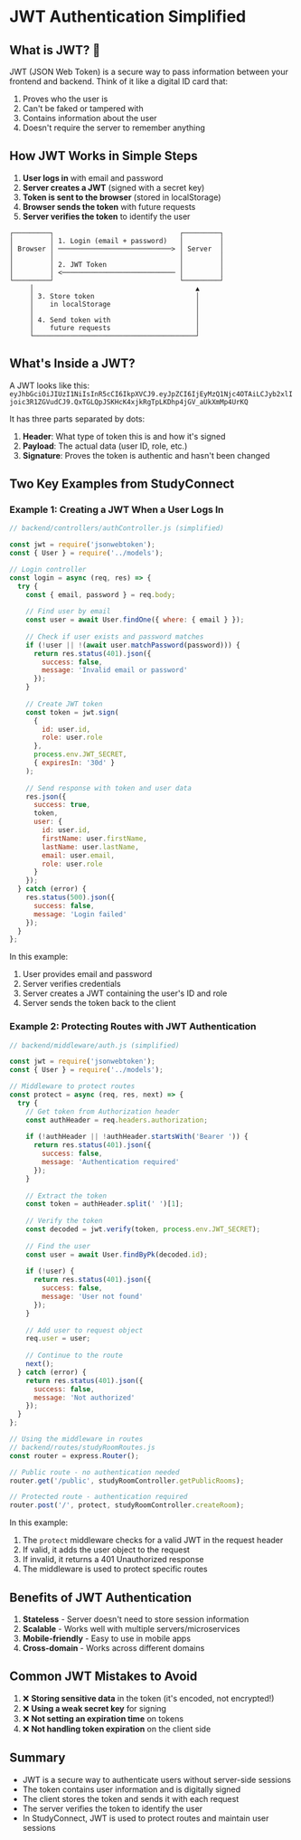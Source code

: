 # JWT Authentication Simplified

## What is JWT? 🔐

JWT (JSON Web Token) is a secure way to pass information between your frontend and backend. Think of it like a digital ID card that:

1. Proves who the user is
2. Can't be faked or tampered with
3. Contains information about the user
4. Doesn't require the server to remember anything

## How JWT Works in Simple Steps

1. **User logs in** with email and password
2. **Server creates a JWT** (signed with a secret key)
3. **Token is sent to the browser** (stored in localStorage)
4. **Browser sends the token** with future requests
5. **Server verifies the token** to identify the user

```
┌─────────┐                               ┌─────────┐
│         │ 1. Login (email + password)   │         │
│ Browser │ ────────────────────────────> │ Server  │
│         │                               │         │
│         │ 2. JWT Token                  │         │
│         │ <──────────────────────────── │         │
└─────────┘                               └─────────┘
     │                                        ▲
     │ 3. Store token                         │
     │    in localStorage                     │
     │                                        │
     │ 4. Send token with                     │
     │    future requests                     │
     └────────────────────────────────────────┘
```

## What's Inside a JWT?

A JWT looks like this: `eyJhbGciOiJIUzI1NiIsInR5cCI6IkpXVCJ9.eyJpZCI6IjEyMzQ1Njc4OTAiLCJyb2xlIjoic3R1ZGVudCJ9.QxTGLQpJSKHcK4xjkRgTpLKDhp4jGV_aUkXmMp4UrKQ`

It has three parts separated by dots:
1. **Header**: What type of token this is and how it's signed
2. **Payload**: The actual data (user ID, role, etc.)
3. **Signature**: Proves the token is authentic and hasn't been changed

## Two Key Examples from StudyConnect

### Example 1: Creating a JWT When a User Logs In

```javascript
// backend/controllers/authController.js (simplified)

const jwt = require('jsonwebtoken');
const { User } = require('../models');

// Login controller
const login = async (req, res) => {
  try {
    const { email, password } = req.body;
    
    // Find user by email
    const user = await User.findOne({ where: { email } });
    
    // Check if user exists and password matches
    if (!user || !(await user.matchPassword(password))) {
      return res.status(401).json({
        success: false,
        message: 'Invalid email or password'
      });
    }
    
    // Create JWT token
    const token = jwt.sign(
      { 
        id: user.id,
        role: user.role 
      },
      process.env.JWT_SECRET,
      { expiresIn: '30d' }
    );
    
    // Send response with token and user data
    res.json({
      success: true,
      token,
      user: {
        id: user.id,
        firstName: user.firstName,
        lastName: user.lastName,
        email: user.email,
        role: user.role
      }
    });
  } catch (error) {
    res.status(500).json({
      success: false,
      message: 'Login failed'
    });
  }
};
```

In this example:
1. User provides email and password
2. Server verifies credentials
3. Server creates a JWT containing the user's ID and role
4. Server sends the token back to the client

### Example 2: Protecting Routes with JWT Authentication

```javascript
// backend/middleware/auth.js (simplified)

const jwt = require('jsonwebtoken');
const { User } = require('../models');

// Middleware to protect routes
const protect = async (req, res, next) => {
  try {
    // Get token from Authorization header
    const authHeader = req.headers.authorization;
    
    if (!authHeader || !authHeader.startsWith('Bearer ')) {
      return res.status(401).json({
        success: false,
        message: 'Authentication required'
      });
    }
    
    // Extract the token
    const token = authHeader.split(' ')[1];
    
    // Verify the token
    const decoded = jwt.verify(token, process.env.JWT_SECRET);
    
    // Find the user
    const user = await User.findByPk(decoded.id);
    
    if (!user) {
      return res.status(401).json({
        success: false,
        message: 'User not found'
      });
    }
    
    // Add user to request object
    req.user = user;
    
    // Continue to the route
    next();
  } catch (error) {
    return res.status(401).json({
      success: false,
      message: 'Not authorized'
    });
  }
};

// Using the middleware in routes
// backend/routes/studyRoomRoutes.js
const router = express.Router();

// Public route - no authentication needed
router.get('/public', studyRoomController.getPublicRooms);

// Protected route - authentication required
router.post('/', protect, studyRoomController.createRoom);
```

In this example:
1. The `protect` middleware checks for a valid JWT in the request header
2. If valid, it adds the user object to the request
3. If invalid, it returns a 401 Unauthorized response
4. The middleware is used to protect specific routes

## Benefits of JWT Authentication

1. **Stateless** - Server doesn't need to store session information
2. **Scalable** - Works well with multiple servers/microservices
3. **Mobile-friendly** - Easy to use in mobile apps
4. **Cross-domain** - Works across different domains

## Common JWT Mistakes to Avoid

1. ❌ **Storing sensitive data** in the token (it's encoded, not encrypted!)
2. ❌ **Using a weak secret key** for signing
3. ❌ **Not setting an expiration time** on tokens
4. ❌ **Not handling token expiration** on the client side

## Summary

- JWT is a secure way to authenticate users without server-side sessions
- The token contains user information and is digitally signed
- The client stores the token and sends it with each request
- The server verifies the token to identify the user
- In StudyConnect, JWT is used to protect routes and maintain user sessions 